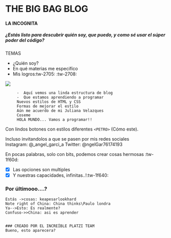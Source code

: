 # THE BIG BAG BLOG

#### LA INCOGNITA
##### ¿Estás listo para descubrir quién soy, que puedo, y como sé usar el súper poder del código?

TEMAS
-  ¿Quién soy?
- En qué materias me especifíco
-  Mis logros:tw-2705: :tw-2708:


![](https://w0.peakpx.com/wallpaper/760/874/HD-wallpaper-hackers-alone-amazing-beautiful-cute-girl-hurt-love-man-nature-women.jpg)


			
		 -  Aquí vemos una linda estructura de blog
		 -  Que estamos aprendiendo a programar
		 Nuevos estilos de HTML y CSS
		 Formas de mejorar el estilo
		 Aún me acuerdo de mi Juliana Velazques
		 Coseme
		 HOLA MUNDO... Vamos a programar!!

Con lindos botones con estilos diferentes `<PETRO>` (Cómo este).

Incluso invitandolos a que se pasen por mis redes sociales	
Instagram: @_angel_garci_a
Twitter:  @ngelGar76174193

En pocas palabras, solo con bits, podemos crear cosas hermosas :tw-1f60d:

- [x] Las opciones son multiples
- [x] Y nuestras capacidades, infinitas..!:tw-1f640:

### Por últimooo....?

```seq
Estás ->cosas: keapesarlookhard 
Note right of China: China thinks\Paulo londra
Ya-->Esto: Es realmente? 
Confuso->>China: asi es aprender


### CREADO POR EL INCREÍBLE PLATZI TEAM
Bueno, esto aparecera?
